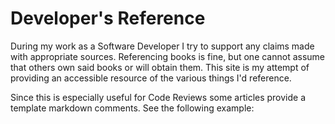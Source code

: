 # Developer's Reference

During my work as a Software Developer I try to support any claims made with appropriate sources.
Referencing books is fine, but one cannot assume that others own said books or will obtain them.
This site is my attempt of providing an accessible resource of the various things I'd reference.

Since this is especially useful for Code Reviews some articles provide a template markdown comments.
See the following example:

<div>
    <markdown-review-comment-generator
        inputs="yourName, myName"
        generate="`Hi ${yourName},
I'm trying out the [Developer's Reference](TODO).
Seems *promising* so far.
Let me know what **you** think!
Best regards,
${myName}`"
    />
</div>